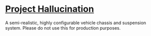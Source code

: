 # [Project Hallucination](#)
A semi-realistic, highly configurable vehicle chassis and suspension system. Please do not use this for production purposes.
